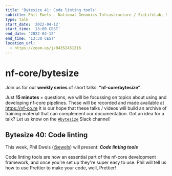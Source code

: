 ```yaml
---
title: 'Bytesize 41: Code linting tools'
subtitle: Phil Ewels - National Genomics Infrastructure / SciLifeLab, Sweden
type: talk
start_date: '2022-04-12'
start_time: '13:00 CEST'
end_date: '2022-04-12'
end_time: '13:30 CEST'
location_url:
  - https://zoom.us/j/94352451216
---
```


# nf-core/bytesize

Join us for our **weekly series** of short talks: **“nf-core/bytesize”**.

Just **15 minutes** + questions, we will be focussing on topics about using and developing nf-core pipelines.
These will be recorded and made available at <https://nf-co.re>
It is our hope that these talks / videos will build an archive of training material that can complement our documentation. Got an idea for a talk? Let us know on the [`#bytesize`](https://nfcore.slack.com/channels/bytesize) Slack channel!

## Bytesize 40: Code linting

This week, Phil Ewels ([@ewels](https://github.com/ewels/)) will present: _**Code linting tools**_

Code linting tools are now an essential part of the nf-core development framework, and once you're set up they're super easy to use.
Phil will tell us how to use Prettier to make your code, well, Prettier!

